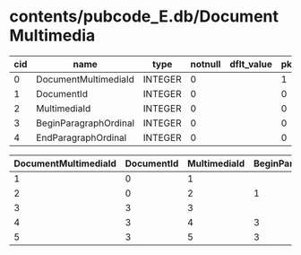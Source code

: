 # contents/pubcode_E.db/DocumentMultimedia

|cid|name|type|notnull|dflt_value|pk|
| - | -- | -- | ----- | -------- | - |
|0|DocumentMultimediaId|INTEGER|0||1|
|1|DocumentId|INTEGER|0||0|
|2|MultimediaId|INTEGER|0||0|
|3|BeginParagraphOrdinal|INTEGER|0||0|
|4|EndParagraphOrdinal|INTEGER|0||0|

| DocumentMultimediaId | DocumentId | MultimediaId | BeginParagraphOrdinal | EndParagraphOrdinal |
| - | - | - | - | - |
|1|0|1|||
|2|0|2|1|1|
|3|3|3|||
|4|3|4|3|3|
|5|3|5|3|3|
